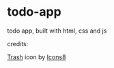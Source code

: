 # todo-app
todo app, built with html, css and js

credits:

<a target="_blank" href="https://icons8.com/icon/85194/trash">Trash</a> icon by <a target="_blank" href="https://icons8.com">Icons8</a>